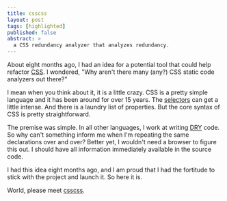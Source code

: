 ```yaml
---
title: csscss
layout: post
tags: [highlighted]
published: false
abstract: >
  a CSS redundancy analyzer that analyzes redundancy.
---
```


About eight months ago, I had an idea for a potential tool that could
help refactor
[CSS](https://en.wikipedia.org/wiki/Cascading_Style_Sheets).
I wondered, "Why aren't there many (any?) CSS static code analyzers
out there?"

I mean when you think about it, it is a little crazy. CSS is a pretty
simple language and it has been around for over 15 years. The
[selectors](https://developer.mozilla.org/en-US/docs/CSS/Getting_Started/Selectors)
can get a little intense. And there is a laundry list of properties. But
the core syntax of CSS is pretty straightforward.

The premise was simple. In all other languages, I work at writing
[DRY](http://en.wikipedia.org/wiki/Don't_repeat_yourself) code. So why
can't something inform me when I'm repeating the same declarations over
and over? Better yet, I wouldn't need a browser to figure this out. I
should have all information immediately available in the source code.

I had this idea eight months ago, and I am proud that I had the
fortitude to stick with the project and launch it. So here it is.

World, please meet [csscss](http://zmoazeni.github.io/csscss/).
